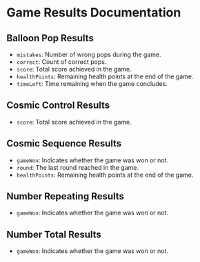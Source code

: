 # Game Results Documentation

## Balloon Pop Results
- `mistakes`: Number of wrong pops during the game.
- `correct`: Count of correct pops.
- `score`: Total score achieved in the game.
- `healthPoints`: Remaining health points at the end of the game.
- `timeLeft`: Time remaining when the game concludes.

## Cosmic Control Results
- `score`: Total score achieved in the game.

## Cosmic Sequence Results
- `gameWon`: Indicates whether the game was won or not.
- `round`: The last round reached in the game.
- `healthPoints`: Remaining health points at the end of the game.

## Number Repeating Results
- `gameWon`: Indicates whether the game was won or not.

## Number Total Results
- `gameWon`: Indicates whether the game was won or not.
